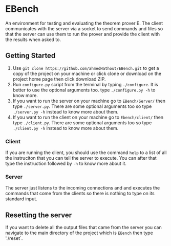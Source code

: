# EBench
An environment for testing and evaluating the theorem prover E. The
client communicates with the server via a socket to send commands and files so that the server can use them to run the
prover and provide the client with the results when asked to.

## Getting Started
1. Use `git clone https://github.com/ahmedHathout/EBench.git` to get a copy of the project on your machine or click clone or download on the project home page then click download ZIP.
2. Run `configure.py` script from the terminal by typing `./configure`. It is better to use the optional arguments too. type `./configure.py -h` to know more.
3. If you want to run the server on your machine go to `EBench/Server/` then type `./server.py`. There are some optional arguments too so type `./server.py -h` instead to know more about them.
4. If you want to run the client on your machine go to `Ebench/client/` then type `./client.py`. There are some optional arguments too so type `./client.py -h` instead to know more about them.

### Client
If you are running the client, you should use the command `help` to a list of all the instruciton that you can tell the server to execute. You can after that type the instruction followed by `-h` to know more about it.

### Server
The server just listens to the incoming connections and and executes the commands that come from the clients so there is nothing to type on its standard input.

## Resetting the server
If you want to delete all the output files that came from the server you can navigate to the main directory of the project which is `EBench` then type './reset`.
